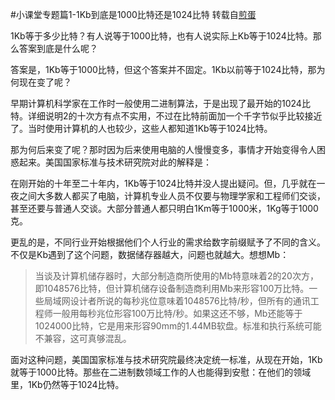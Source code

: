 #小课堂专题篇1-1Kb到底是1000比特还是1024比特
转载自[煎蛋](http://jandan.net/2015/03/31/a-kilobit.html)

1Kb等于多少比特？有人说等于1000比特，也有人说实际上Kb等于1024比特。那么答案到底是什么呢？

答案是，1Kb等于1000比特，但这个答案并不固定。1Kb以前等于1024比特，那为何现在变了呢？

早期计算机科学家在工作时一般使用二进制算法，于是出现了最开始的1024比特。详细说明2的十次方有点不实用，不过在比特前面加一个千字节似乎比较接近了。当时使用计算机的人也较少，这些人都知道1Kb等于1024比特。

那为何后来变了呢？那时因为后来使用电脑的人慢慢变多，事情才开始变得令人困惑起来。美国国家标准与技术研究院对此的解释是：

在刚开始的十年至二十年内，1Kb等于1024比特并没人提出疑问。但，几乎就在一夜之间大多数人都买了电脑，计算机专业人员不仅要与物理学家和工程师们交谈，甚至还要与普通人交谈。大部分普通人都只明白1Km等于1000米，1Kg等于1000克。

更乱的是，不同行业开始根据他们个人行业的需求给数字前缀赋予了不同的含义。不仅是Kb遇到了这个问题，数据储存器越大，问题也就越大。想想Mb：

>当谈及计算机储存器时，大部分制造商所使用的Mb特意味着2的20次方，即1048576比特，但计算机储存设备制造商利用Mb来形容100万比特。一些局域网设计者所说的每秒兆位意味着1048576比特/秒，但所有的通讯工程师一般用每秒兆位形容100万比特/秒。如果这还不够，Mb还能等于1024000比特，它是用来形容90mm的1.44MB软盘。标准和执行系统可能不兼容，这可真够混乱。

面对这种问题，美国国家标准与技术研究院最终决定统一标准，从现在开始，1Kb就等于1000比特。那些在二进制数领域工作的人也能得到安慰：在他们的领域里，1Kb仍然等于1024比特。